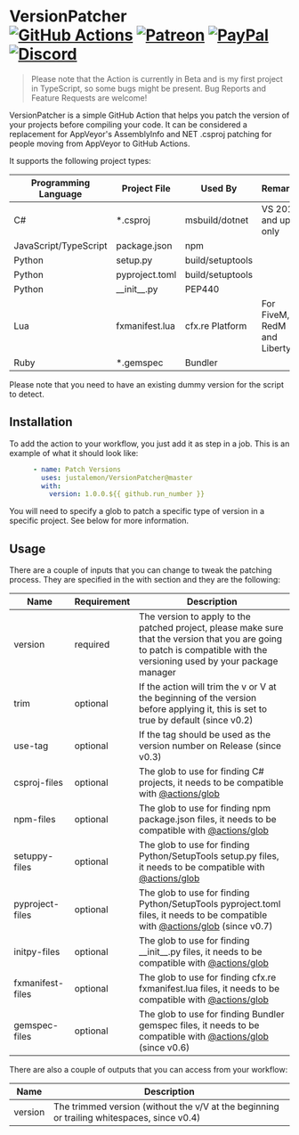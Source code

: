 # VersionPatcher<br>[![GitHub Actions][actions-img]][actions-url] [![Patreon][patreon-img]][patreon-url] [![PayPal][paypal-img]][paypal-url] [![Discord][discord-img]][discord-url]

> Please note that the Action is currently in Beta and is my first project in TypeScript, so some bugs might be present. Bug Reports and Feature Requests are welcome!

VersionPatcher is a simple GitHub Action that helps you patch the version of your projects before compiling your code. It can be considered a replacement for AppVeyor's AssemblyInfo and NET .csproj patching for people moving from AppVeyor to GitHub Actions.

It supports the following project types:

| Programming Language  | Project File    | Used By          | Remarks                      |
|-----------------------|-----------------|------------------|------------------------------|
| C#                    | *.csproj        | msbuild/dotnet   | VS 2017 and up only          |
| JavaScript/TypeScript | package.json    | npm              |                              |
| Python                | setup.py        | build/setuptools |                              |
| Python                | pyproject.toml  | build/setuptools |                              |
| Python                | \_\_init\_\_.py | PEP440           |                              |
| Lua                   | fxmanifest.lua  | cfx.re Platform  | For FiveM, RedM and LibertyM |
| Ruby                  | *.gemspec       | Bundler          |                              |

Please note that you need to have an existing dummy version for the script to detect.

## Installation

To add the action to your workflow, you just add it as step in a job. This is an example of what it should look like:

```yml
      - name: Patch Versions
        uses: justalemon/VersionPatcher@master
        with:
          version: 1.0.0.${{ github.run_number }}
```

You will need to specify a glob to patch a specific type of version in a specific project. See below for more information.

## Usage

There are a couple of inputs that you can change to tweak the patching process. They are specified in the with section and they are the following:

| Name             | Requirement | Description                                                                                                                                                                                 |
|------------------|-------------|---------------------------------------------------------------------------------------------------------------------------------------------------------------------------------------------|
| version          | required    | The version to apply to the patched project, please make sure that the version that you are going to patch is compatible with the versioning used by your package manager                   |
| trim             | optional    | If the action will trim the v or V at the beginning of the version before applying it, this is set to true by default (since v0.2)                                                          |
| use-tag          | optional    | If the tag should be used as the version number on Release (since v0.3)                                                                                                                     |
| csproj-files     | optional    | The glob to use for finding C# projects, it needs to be compatible with [@actions/glob](https://github.com/actions/toolkit/tree/main/packages/glob)                                         |
| npm-files        | optional    | The glob to use for finding npm package.json files, it needs to be compatible with [@actions/glob](https://github.com/actions/toolkit/tree/main/packages/glob)                              |
| setuppy-files    | optional    | The glob to use for finding Python/SetupTools setup.py files, it needs to be compatible with [@actions/glob](https://github.com/actions/toolkit/tree/main/packages/glob)                    |
| pyproject-files  | optional    | The glob to use for finding Python/SetupTools pyproject.toml files, it needs to be compatible with [@actions/glob](https://github.com/actions/toolkit/tree/main/packages/glob) (since v0.7) |
| initpy-files     | optional    | The glob to use for finding \_\_init\_\_.py files, it needs to be compatible with [@actions/glob](https://github.com/actions/toolkit/tree/main/packages/glob)                               |
| fxmanifest-files | optional    | The glob to use for finding cfx.re fxmanifest.lua files, it needs to be compatible with [@actions/glob](https://github.com/actions/toolkit/tree/main/packages/glob)                         |
| gemspec-files    | optional    | The glob to use for finding Bundler gemspec files, it needs to be compatible with [@actions/glob](https://github.com/actions/toolkit/tree/main/packages/glob) (since v0.6)                  |

There are also a couple of outputs that you can access from your workflow:

| Name    | Description                                                                                |
|---------|--------------------------------------------------------------------------------------------|
| version | The trimmed version (without the v/V at the beginning or trailing whitespaces, since v0.4) |

[actions-img]: https://img.shields.io/github/actions/workflow/status/justalemon/VersionPatcher/main.yml?branch=master&label=actions
[actions-url]: https://github.com/justalemon/VersionPatcher/actions
[patreon-img]: https://img.shields.io/badge/support-patreon-FF424D.svg
[patreon-url]: https://www.patreon.com/lemonchan
[paypal-img]: https://img.shields.io/badge/support-paypal-0079C1.svg
[paypal-url]: https://paypal.me/justalemon
[discord-img]: https://img.shields.io/badge/discord-join-7289DA.svg
[discord-url]: https://discord.gg/Cf6sspj

